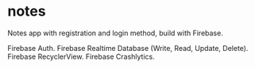 # notes
Notes app with registration and login method, build with Firebase.

Firebase Auth.
Firebase Realtime Database (Write, Read, Update, Delete).
Firebase RecyclerView.
Firebase Crashlytics.
